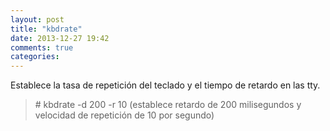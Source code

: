 ```yaml
---
layout: post
title: "kbdrate"
date: 2013-12-27 19:42
comments: true
categories: 
---
```

Establece la tasa de repetición del teclado y el tiempo de retardo en las tty.

>\# kbdrate -d 200 -r 10 (establece retardo de 200 milisegundos y velocidad de repetición de 10 por segundo)

